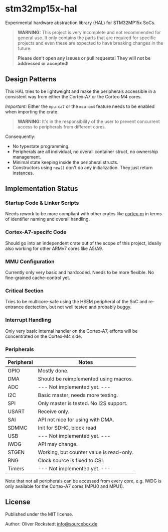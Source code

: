 # stm32mp15x-hal

Experimental hardware abstraction library (HAL) for STM32MP15x SoCs.

> **WARNING:**
> This project is very incomplete and not recommended for general use. It only contains the parts that are required for specific projects and even these are expected to have breaking changes in the future.
>
> **Please don't open any issues or pull requests! They will not be addressed or accepted!**

## Design Patterns

This HAL tries to be lightweight and make the peripherals accessible in a consistent way from either the Cortex-A7 or the Cortex-M4 cores.

*Important:* Either the `mpu-ca7` or the `mcu-cm4` feature needs to be enabled when importing the crate.

> **WARNING:**
> It's in the responsibility of the user to prevent concurrent access to peripherals from different cores.

Consequently:

- No typestate programming.
- Peripherals are all individual, no overall container struct, no ownership management.
- Minimal state keeping inside the peripheral structs.
- Constructors using `new()` don't do any initialization. They just return instances.

## Implementation Status

### Startup Code & Linker Scripts

Needs rework to be more compliant with other crates like [cortex-m](https://crates.io/crates/cortex-m) in terms of identifier naming and overall handling.

### Cortex-A7-specifc Code

Should go into an independent crate out of the scope of this project, ideally also working for other ARMv7 cores like A5/A9.

### MMU Configuration

Currently only very basic and hardcoded. Needs to be more flexible. No fine-grained cache-control yet.

### Critical Section

Tries to be multicore-safe using the HSEM peripheral of the SoC and re-entrance dectection, but not well tested and probably buggy.

### Interrupt Handling

Only very basic internal handler on the Cortex-A7, efforts will be concentrated on the Cortex-M4 side.

### Peripherals

| Peripheral    | Notes                                     |
|---------------|-------------------------------------------|
| GPIO          | Mostly done.                              |
| DMA           | Should be reimplemented using macros.     |
| ADC           | --- Not implemented yet. ---              |
| I2C           | Basic master, needs more testing.         |
| SPI           | Only master is tested. No I2S support.    |
| USART         | Receive only.                             |
| SAI           | API not nice for using with DMA.          |
| SDMMC         | Init for SDHC, block read                 |
| USB           | --- Not implemented yet. ---              |
| IWDG          | API may change.                           |
| STGEN         | Working, but counter value is read-only.  |
| RNG           | Clock source is fixed to CSI.             |
| Timers        | --- Not implemented yet. ---              |

Note that not all peripherals can be accessed from every core, e.g. IWDG is only available for the Cortex-A7 cores (MPU0 and MPU1).

## License

Published under the MIT license.

Author: Oliver Rockstedt <info@sourcebox.de>
